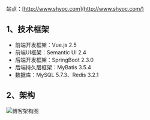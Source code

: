 站点：[http://www.shyoc.com](http://www.shyoc.com/)

## 1、技术框架

- 前端开发框架：Vue.js 2.5
- 前端UI框架：Semantic UI 2.4
- 后端开发框架：SpringBoot 2.3.0
- 后端持久层框架：MyBatis 3.5.4
- 数据库：MySQL 5.7.3、Redis 3.2.1

## 2、架构

![博客架构图](http://cdn.shyoc.com/img/20200714153115.png)

